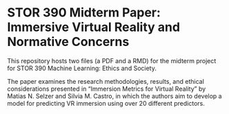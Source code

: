 # STOR 390 Midterm Paper: Immersive Virtual Reality and Normative Concerns

This repository hosts two files (a PDF and a RMD) for the midterm project for STOR 390 Machine Learning: Ethics and Society.

The paper examines the research methodologies, results, and ethical considerations presented in “Immersion Metrics for Virtual Reality” by Matias N. Selzer and Silvia M. Castro, in which the authors aim to develop a model for predicting VR immersion using over 20 different predictors. 
